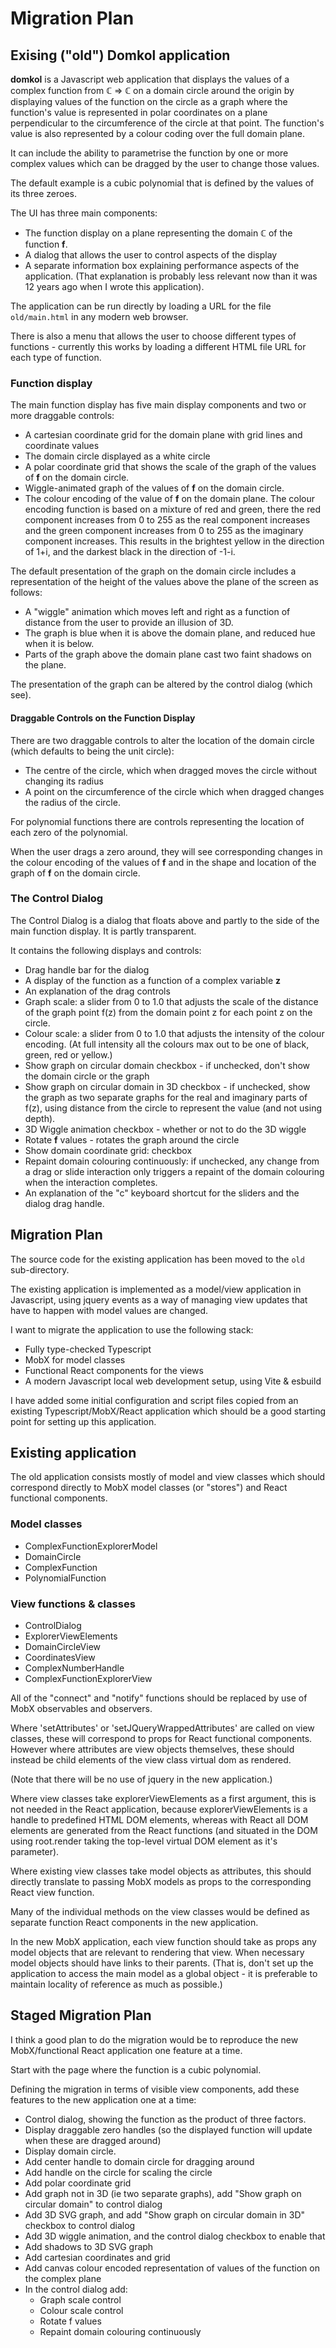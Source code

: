 # Migration Plan

## Exising ("old") Domkol application

**domkol** is a Javascript web application that displays the values of a 
complex function from ℂ => ℂ on a domain circle around the origin by displaying
values of the function on the circle as a graph where the function's value
is represented in polar coordinates on a plane perpendicular to the circumference
of the circle at that point. The function's value is also represented by 
a colour coding over the full domain plane.

It can include the ability to parametrise the function by one or more 
complex values which can be dragged by the user to change those values.

The default example is a cubic polynomial that is defined by the values
of its three zeroes.

The UI has three main components:

* The function display on a plane representing the domain ℂ of the function **f**.
* A dialog that allows the user to control aspects of the display
* A separate information box explaining performance aspects of the application.
  (That explanation is probably less relevant now than it was 12 years ago when I wrote
  this application).

The application can be run directly by loading a URL for the file `old/main.html` in
any modern web browser.

There is also a menu that allows the user to choose different types of functions - currently
this works by loading a different HTML file URL for each type of function.

### Function display

The main function display has five main display components and two or more draggable controls:

* A cartesian coordinate grid for the domain plane with grid lines and coordinate values
* The domain circle displayed as a white circle
* A polar coordinate grid that shows the scale of the graph of the values of **f** on the 
  domain circle.
* Wiggle-animated graph of the values of **f** on the domain circle.
* The colour encoding of the value of **f** on the domain plane. The colour encoding 
  function is based on a mixture of red and green, there the red component increases
  from 0 to 255 as the real component increases and the green component increases
  from 0 to 255 as the imaginary component increases. This results in the brightest
  yellow in the direction of 1+i, and the darkest black in the direction of -1-i.

The default presentation of the graph on the domain circle includes a representation
of the height of the values above the plane of the screen as follows:

* A "wiggle" animation which moves left and right as a function of distance from the user
  to provide an illusion of 3D.
* The graph is blue when it is above the domain plane, and reduced hue when it is below.
* Parts of the graph above the domain plane cast two faint shadows on the plane.

The presentation of the graph can be altered by the control dialog (which see).

#### Draggable Controls on the Function Display

There are two draggable controls to alter the location of the domain circle (which 
defaults to being the unit circle):

* The centre of the circle, which when dragged moves the circle without changing 
  its radius
* A point on the circumference of the circle which when dragged changes the radius
  of the circle.
  
For polynomial functions there are controls representing the location of each 
zero of the polynomial.

When the user drags a zero around, they will see corresponding changes in the 
colour encoding of the values of **f** and in the shape and location of the 
graph of **f** on the domain circle.

### The Control Dialog

The Control Dialog is a dialog that floats above and partly to the side of the
main function display. It is partly transparent.

It contains the following displays and controls:

* Drag handle bar for the dialog
* A display of the function as a function of a complex variable **z**
* An explanation of the drag controls
* Graph scale: a slider from 0 to 1.0 that adjusts the scale of the distance
  of the graph point f(z) from the domain point z for each point z on the circle.
* Colour scale: a slider from 0 to 1.0 that adjusts the intensity of the colour
  encoding. (At full intensity all the colours max out to be one of black, green,
  red or yellow.)
* Show graph on circular domain checkbox - if unchecked, don't show the domain
  circle or the graph
* Show graph on circular domain in 3D checkbox - if unchecked, show the graph
  as two separate graphs for the real and imaginary parts of f(z), using
  distance from the circle to represent the value (and not using depth).
* 3D Wiggle animation checkbox - whether or not to do the 3D wiggle
* Rotate **f** values - rotates the graph around the circle
* Show domain coordinate grid: checkbox
* Repaint domain colouring continuously: if unchecked, any change from a drag
  or slide interaction only triggers a repaint of the domain colouring 
  when the interaction completes.
* An explanation of the "c" keyboard shortcut for the sliders and the dialog drag handle.

## Migration Plan

The source code for the existing application has been moved to the `old` sub-directory.

The existing application is implemented as a model/view application in Javascript, using
jquery events as a way of managing view updates that have to happen with model values
are changed.

I want to migrate the application to use the following stack:

* Fully type-checked Typescript
* MobX for model classes
* Functional React components for the views
* A modern Javascript local web development setup, using Vite & esbuild

I have added some initial configuration and script files copied from an 
existing Typescript/MobX/React application which should be a good starting
point for setting up this application.

## Existing application

The old application consists mostly of model and view classes which should correspond
directly to MobX model classes (or "stores") and React functional components.

### Model classes

* ComplexFunctionExplorerModel
* DomainCircle
* ComplexFunction
* PolynomialFunction

### View functions & classes

* ControlDialog
* ExplorerViewElements
* DomainCircleView
* CoordinatesView
* ComplexNumberHandle
* ComplexFunctionExplorerView


All of the "connect" and "notify" functions should be replaced by use of MobX observables and observers.

Where 'setAttributes' or 'setJQueryWrappedAttributes' are called on view classes, these 
will correspond to props for React functional components. However where attributes are view objects 
themselves, these should instead be child elements of the view class virtual dom as rendered.

(Note that there will be no use of jquery in the new application.)

Where view classes take explorerViewElements as a first argument, this is not needed in 
the React application, because explorerViewElements is a handle to predefined HTML DOM elements,
whereas with React all DOM elements are generated from the React functions (and situated in
the DOM using root.render taking the top-level virtual DOM element as it's parameter).

Where existing view classes take model objects as attributes, this should directly translate to 
passing MobX models as props to the corresponding React view function.

Many of the individual methods on the view classes would be defined as separate function React
components in the new application.

In the new MobX application, each view function should take as props any model objects that are
relevant to rendering that view. When necessary model objects should have links to their parents.
(That is, don't set up the application to access the main model as a global object - it is preferable
to maintain locality of reference as much as possible.)

## Staged Migration Plan

I think a good plan to do the migration would be to reproduce the new MobX/functional React application
one feature at a time.

Start with the page where the function is a cubic polynomial.

Defining the migration in terms of visible view components, add these features
to the new application one at a time:

* Control dialog, showing the function as the product of three factors.
* Display draggable zero handles (so the displayed function will update when these are dragged around)
* Display domain circle.
* Add center handle to domain circle for dragging around
* Add handle on the circle for scaling the circle
* Add polar coordinate grid
* Add graph not in 3D (ie two separate graphs), add "Show graph on circular domain" to control dialog
* Add 3D SVG graph, and add "Show graph on circular domain in 3D" checkbox to control dialog
* Add 3D wiggle animation, and the control dialog checkbox to enable that
* Add shadows to 3D SVG graph
* Add cartesian coordinates and grid
* Add canvas colour encoded representation of values of the function on the complex plane
* In the control dialog add:
  * Graph scale control
  * Colour scale control
  * Rotate f values
  * Repaint domain colouring continuously
